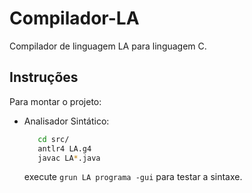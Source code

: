 # Compilador-LA
Compilador de linguagem LA para linguagem C.

## Instruções
Para montar o projeto:
  - Analisador Sintático: 
    ```bash
       cd src/
       antlr4 LA.g4
       javac LA*.java
    ```
    execute `grun LA programa -gui` para testar a sintaxe.
